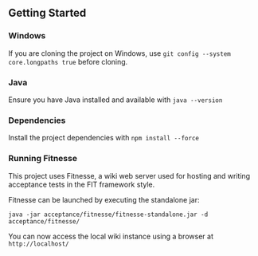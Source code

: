 ## Getting Started

### Windows

If you are cloning the project on Windows, use `git config --system core.longpaths true` before cloning.

### Java

Ensure you have Java installed and available with `java --version`

### Dependencies

Install the project dependencies with `npm install --force`

### Running Fitnesse

This project uses Fitnesse, a wiki web server used for hosting and writing acceptance tests in the FIT framework style.

Fitnesse can be launched by executing the standalone jar:

``java -jar acceptance/fitnesse/fitnesse-standalone.jar -d acceptance/fitnesse/``

You can now access the local wiki instance using a browser at ``http://localhost/``